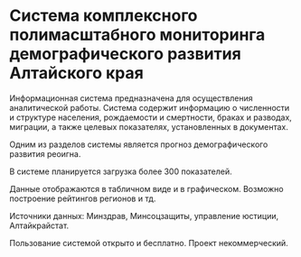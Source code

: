 # Система комплексного полимасштабного мониторинга демографического развития Алтайского края

Информационная система предназначена для осуществления аналитической работы.
Система содержит информацию о численности и структуре населения, рождаемости и смертности, браках и разводах,
миграции, а также целевых показателях, установленных в документах.

Одним из разделов системы является прогноз демографического развития реоигна.

В системе планируется загрузка более 300 показателей.

Данные отображаются в табличном виде и в графическом. Возможно построение рейтингов регионов и тд.

Источники данных: Минздрав, Минсоцзащиты, управление юстиции, Алтайкрайстат.

Пользование системой открыто и бесплатно. Проект некоммерческий.